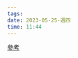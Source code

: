 ```yaml
---
tags: 
date: 2023-05-25-週四
time: 11:44
---
```


[參考](https://thevaluable.dev/tree-sitter-neovim-overview/)
